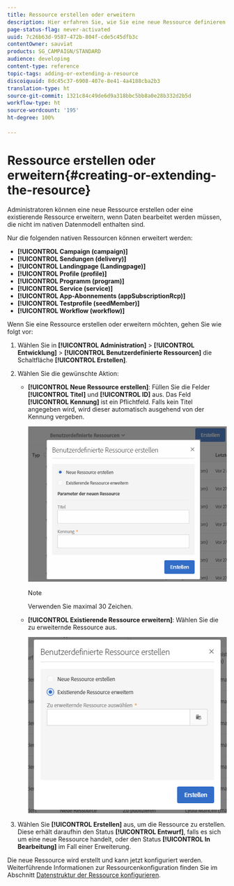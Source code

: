 ```yaml
---
title: Ressource erstellen oder erweitern
description: Hier erfahren Sie, wie Sie eine neue Ressource definieren.
page-status-flag: never-activated
uuid: 7c26b63d-9587-472b-804f-cde5c45dfb3c
contentOwner: sauviat
products: SG_CAMPAIGN/STANDARD
audience: developing
content-type: reference
topic-tags: adding-or-extending-a-resource
discoiquuid: 8dc45c37-6908-407e-8e41-4a4188cba2b3
translation-type: ht
source-git-commit: 1321c84c49de6d9a318bbc5bb8a0e28b332d2b5d
workflow-type: ht
source-wordcount: '195'
ht-degree: 100%

---
```



# Ressource erstellen oder erweitern{#creating-or-extending-the-resource}

Administratoren können eine neue Ressource erstellen oder eine existierende Ressource erweitern, wenn Daten bearbeitet werden müssen, die nicht im nativen Datenmodell enthalten sind.

Nur die folgenden nativen Ressourcen können erweitert werden:

* **[!UICONTROL Campaign (campaign)]**
* **[!UICONTROL Sendungen (delivery)]**
* **[!UICONTROL Landingpage (Landingpage)]**
* **[!UICONTROL Profile (profile)]**
* **[!UICONTROL Programm (program)]**
* **[!UICONTROL Service (service)]**
* **[!UICONTROL App-Abonnements (appSubscriptionRcp)]**
* **[!UICONTROL Testprofile (seedMember)]**
* **[!UICONTROL Workflow (workflow)]**

Wenn Sie eine Ressource erstellen oder erweitern möchten, gehen Sie wie folgt vor:

1. Wählen Sie in **[!UICONTROL Administration]** > **[!UICONTROL Entwicklung]** > **[!UICONTROL Benutzerdefinierte Ressourcen]** die Schaltfläche **[!UICONTROL Erstellen]**.
1. Wählen Sie die gewünschte Aktion:

   * **[!UICONTROL Neue Ressource erstellen]**: Füllen Sie die Felder **[!UICONTROL Titel]** und **[!UICONTROL ID]** aus. Das Feld **[!UICONTROL Kennung]** ist ein Pflichtfeld. Falls kein Titel angegeben wird, wird dieser automatisch ausgehend von der Kennung vergeben.

      ![](assets/schema_extension_2.png)

      >[!NOTE]
      >
      >Verwenden Sie maximal 30 Zeichen.

   * **[!UICONTROL Existierende Ressource erweitern]**: Wählen Sie die zu erweiternde Ressource aus.

      ![](assets/schema_extension_10.png)

1. Wählen Sie **[!UICONTROL Erstellen]** aus, um die Ressource zu erstellen. Diese erhält daraufhin den Status **[!UICONTROL Entwurf]**, falls es sich um eine neue Ressource handelt, oder den Status **[!UICONTROL In Bearbeitung]** im Fall einer Erweiterung.

Die neue Ressource wird erstellt und kann jetzt konfiguriert werden. Weiterführende Informationen zur Ressourcenkonfiguration finden Sie im Abschnitt [Datenstruktur der Ressource konfigurieren](../../developing/using/configuring-the-resource-s-data-structure.md).
